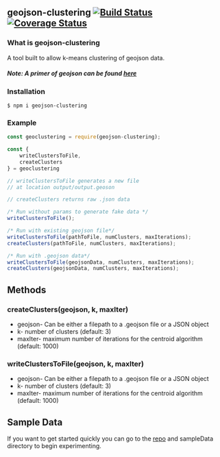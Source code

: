 
## geojson-clustering [![Build Status](https://travis-ci.org/rickyplouis/addressClustering.svg?branch=master)](https://travis-ci.org/rickyplouis/addressClustering) [![Coverage Status](https://coveralls.io/repos/github/rickyplouis/geojson-clustering/badge.svg?branch=master)](https://coveralls.io/github/rickyplouis/geojson-clustering?branch=master)

### What is geojson-clustering
A tool built to allow k-means clustering of geojson data.

##### Note: A primer of geojson can be found  [here](http://geojson.org/)

### Installation
```
$ npm i geojson-clustering
```

### Example

```javascript
const geoclustering = require(geojson-clustering);

const {
	writeClustersToFile,
	createClusters
} = geoclustering

// writeClustersToFile generates a new file
// at location output/output.geoson

// createClusters returns raw .json data

/* Run without params to generate fake data */
writeClustersToFile();

/* Run with existing geojson file*/
writeClustersToFile(pathToFile, numClusters, maxIterations);
createClusters(pathToFile, numClusters, maxIterations);

/* Run with .geojson data*/
writeClustersToFile(geojsonData, numClusters, maxIterations);
createClusters(geojsonData, numClusters, maxIterations);
```
## Methods
### createClusters(geojson, k, maxIter)
* geojson- Can be either a filepath to a .geojson file or a JSON object
* k- number of clusters (default: 3)
* maxIter- maximum number of iterations for the centroid algorithm (default: 1000)
### writeClustersToFile(geojson, k, maxIter)
* geojson- Can be either a filepath to a .geojson file or a JSON object
* k- number of clusters (default: 3)
* maxIter- maximum number of iterations for the centroid algorithm (default: 1000)

## Sample Data
If you want to get started quickly you can go to the [ repo](https://github.com/rickyplouis/geojson-clustering) and sampleData directory to begin experimenting.
